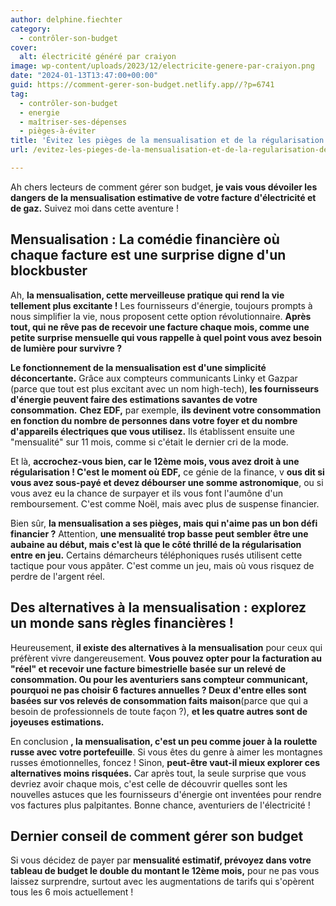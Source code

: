 ```yaml
---
author: delphine.fiechter
category:
  - contrôler-son-budget
cover:
  alt: électricité généré par craiyon
image: wp-content/uploads/2023/12/electricite-genere-par-craiyon.png
date: "2024-01-13T13:47:00+00:00"
guid: https://comment-gerer-son-budget.netlify.app//?p=6741
tag:
  - contrôler-son-budget
  - energie
  - maîtriser-ses-dépenses
  - pièges-à-éviter
title: 'Évitez les pièges de la mensualisation et de la régularisation de votre facture d’électricité : devenez un maître de l''énergie et du suspense financier !'
url: /evitez-les-pieges-de-la-mensualisation-et-de-la-regularisation-de-votre-facture-delectricite-devenez-un-maitre-de-lenergie-et-du-suspense-financier/

---
```

Ah chers lecteurs de comment gérer son budget, **je vais vous dévoiler les dangers de la mensualisation estimative de votre facture d'électricité et de gaz.** Suivez moi dans cette aventure !

## **Mensualisation : La comédie financière où chaque facture est une surprise digne d'un blockbuster**

Ah, **la mensualisation, cette merveilleuse pratique qui rend la vie tellement plus excitante !** Les fournisseurs d'énergie, toujours prompts à nous simplifier la vie, nous proposent cette option révolutionnaire. **Après tout, qui ne rêve pas de recevoir une facture chaque mois, comme une petite surprise mensuelle qui vous rappelle à quel point vous avez besoin de lumière pour survivre ?**

**Le fonctionnement de la mensualisation est d'une simplicité déconcertante.** Grâce aux compteurs communicants Linky et Gazpar (parce que tout est plus excitant avec un nom high-tech), **les fournisseurs d'énergie peuvent faire des estimations savantes de votre consommation.** **Chez EDF,** par exemple, **ils devinent votre consommation en fonction du nombre de personnes dans votre foyer et du nombre d'appareils électriques que vous utilisez.** Ils établissent ensuite une "mensualité" sur 11 mois, comme si c'était le dernier cri de la mode.

Et là, **accrochez-vous bien, car le 12ème mois, vous avez droit à une régularisation ! C'est le moment où EDF,** ce génie de la finance, v **ous dit si vous avez sous-payé et devez débourser une somme astronomique**, ou si vous avez eu la chance de surpayer et ils vous font l'aumône d'un remboursement. C'est comme Noël, mais avec plus de suspense financier.

Bien sûr, **la mensualisation a ses pièges, mais qui n'aime pas un bon défi financier ?** Attention, **une mensualité trop basse peut sembler être une aubaine au début, mais c'est là que le côté thrillé de la régularisation entre en jeu.** Certains démarcheurs téléphoniques rusés utilisent cette tactique pour vous appâter. C'est comme un jeu, mais où vous risquez de perdre de l'argent réel.

## **Des alternatives à la mensualisation : explorez un monde sans règles financières !**

Heureusement, **il existe des alternatives à la mensualisation** pour ceux qui préfèrent vivre dangereusement. **Vous pouvez opter pour la facturation au "réel" et recevoir une facture bimestrielle basée sur un relevé de consommation. Ou pour les aventuriers sans compteur communicant, pourquoi ne pas choisir 6 factures annuelles ? Deux d'entre elles sont basées sur vos relevés de consommation faits maison**(parce que qui a besoin de professionnels de toute façon ?), **et les quatre autres sont de joyeuses estimations.**

En conclusion **, la mensualisation, c'est un peu comme jouer à la roulette russe avec votre portefeuille**. Si vous êtes du genre à aimer les montagnes russes émotionnelles, foncez ! Sinon, **peut-être vaut-il mieux explorer ces alternatives moins risquées.** Car après tout, la seule surprise que vous devriez avoir chaque mois, c'est celle de découvrir quelles sont les nouvelles astuces que les fournisseurs d'énergie ont inventées pour rendre vos factures plus palpitantes. Bonne chance, aventuriers de l'électricité !

## **Dernier conseil de comment gérer son budget**

Si vous décidez de payer par **mensualité estimatif, prévoyez dans votre tableau de budget le double du montant le 12ème mois,** pour ne pas vous laissez surprendre, surtout avec les augmentations de tarifs qui s'opèrent tous les 6 mois actuellement !

